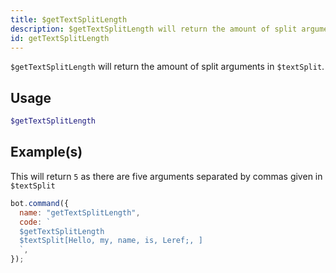 ```yaml
---
title: $getTextSplitLength
description: $getTextSplitLength will return the amount of split arguments in $textSplit
id: getTextSplitLength
---
```


`$getTextSplitLength` will return the amount of split arguments in `$textSplit`.

## Usage

```php
$getTextSplitLength
```

## Example(s)

This will return `5` as there are five arguments separated by commas given in `$textSplit`

```javascript
bot.command({
  name: "getTextSplitLength",
  code: `
  $getTextSplitLength
  $textSplit[Hello, my, name, is, Leref;, ]
  `,
});
```

